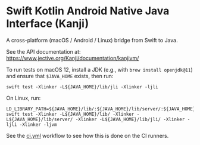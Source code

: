 Swift Kotlin Android Native Java Interface (Kanji)
=====

A cross-platform (macOS / Android / Linux) bridge from Swift to Java.

See the API documentation at: https://www.jective.org/Kanji/documentation/kanjivm/

To run tests on macOS 12, install a JDK (e.g., with `brew install openjdk@11`) and ensure that `$JAVA_HOME` exists, then run:

```shell
swift test -Xlinker -L${JAVA_HOME}/lib/jli -Xlinker -ljli
```

On Linux, run:

```shell
LD_LIBRARY_PATH=${JAVA_HOME}/lib/:${JAVA_HOME}/lib/server/:${JAVA_HOME}/lib/jli/:${LD_LIBRARY_PATH} swift test -Xlinker -L${JAVA_HOME}/lib/ -Xlinker -L${JAVA_HOME}/lib/server/ -Xlinker -L${JAVA_HOME}/lib/jli/ -Xlinker -ljli -Xlinker -ljvm
```

See the [ci.yml](blob/main/.github/workflows/ci.yml) workflow to see how this is done on the CI runners.
